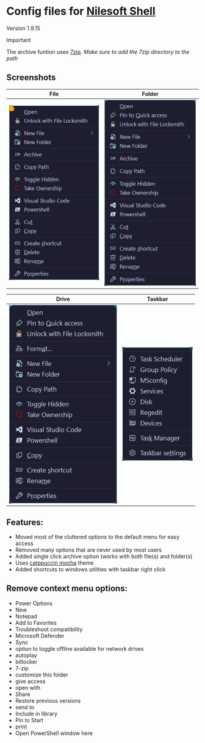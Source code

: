 # Config files for [Nilesoft Shell](https://github.com/moudey/Shell)

Version 1.9.15

> [!IMPORTANT]
> The archive funtion uses [7zip](https://www.7-zip.org/download.html).
> _Make sure to add the 7zip directory to the path_

## Screenshots

| File  | Folder |
| ------------- | ------------- |
| <img src="file.png" />  | <img src="folder.png"/>  |

| Drive  | Taskbar |
| ------------- | ------------- |
| <img src="drive.png"/>  | <img src="taskbar.png"/>  |

## Features:

- Moved most of the cluttered options to the default menu for easy access
- Removed many options that are never used by most users
- Added single click archive option (works with both file(s) and folder(s)
- Uses [catppuccin mocha](https://github.com/catppuccin/nilesoft-shell) theme
- Added shortcuts to windows utilities with taskbar right click

## Remove context menu options:

- Power Options
- New 
- Notepad
- Add to Favorites
- Troubleshoot compatibility
- Microsoft Defender
- Sync
- option to toggle offline available for network drives
- autoplay
- bitlocker
- 7-zip
- customize this folder
- give access
- open with
- Share
- Restore previous versions
- send to
- Include in library
- Pin to Start
- print
- Open PowerShell window here
